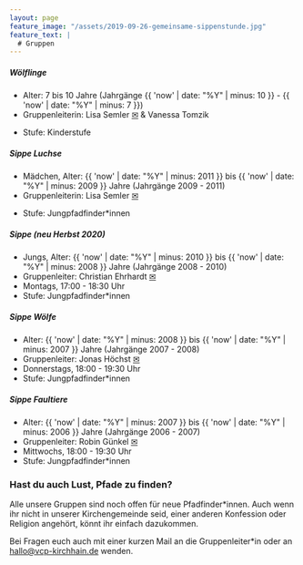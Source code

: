 ```yaml
---
layout: page
feature_image: "/assets/2019-09-26-gemeinsame-sippenstunde.jpg"
feature_text: |
  # Gruppen
---
```


##### Wölflinge 

- Alter: 7 bis 10 Jahre (Jahrgänge {{ 'now' | date: "%Y" | minus: 10 }} - {{ 'now' | date: "%Y" | minus: 7 }})
- Gruppenleiterin: Lisa Semler [&#9993;](mailto:lisa@vcp-kirchhain.de) & Vanessa Tomzik
<!-- - Mittwochs, 17:00 - 18:00 Uhr -->
- Stufe: Kinderstufe

<!--![](woelflinge.jpg)-->


##### Sippe Luchse

- Mädchen, Alter: {{ 'now' | date: "%Y" | minus: 2011 }} bis {{ 'now' | date: "%Y" | minus: 2009 }} Jahre (Jahrgänge 2009 - 2011)
- Gruppenleiterin: Lisa Semler [&#9993;](mailto:lisa@vcp-kirchhain.de)
<!-- - Mittwochs, 18:15 - 19:15 Uhr -->
- Stufe: Jungpfadfinder*innen

<!--![](sippe_luchse.jpg)-->


##### Sippe (neu Herbst 2020)

- Jungs, Alter: {{ 'now' | date: "%Y" | minus: 2010 }} bis {{ 'now' | date: "%Y" | minus: 2008 }} Jahre (Jahrgänge 2008 - 2010)
- Gruppenleiter: Christian Ehrhardt [&#9993;](mailto:christian@vcp-kirchhain.de)
- Montags, 17:00 - 18:30 Uhr
- Stufe: Jungpfadfinder*innen

<!--![](sippe_christian.jpg)-->

##### Sippe Wölfe

- Alter: {{ 'now' | date: "%Y" | minus: 2008 }} bis {{ 'now' | date: "%Y" | minus: 2007 }} Jahre (Jahrgänge 2007 - 2008)
- Gruppenleiter: Jonas Höchst [&#9993;](mailto:jonas@vcp-kirchhain.de)
- Donnerstags, 18:00 - 19:30 Uhr
- Stufe: Jungpfadfinder*innen

<!--![](sippe_woelfe.jpg)-->


##### Sippe Faultiere

- Alter: {{ 'now' | date: "%Y" | minus: 2007 }} bis {{ 'now' | date: "%Y" | minus: 2006 }} Jahre (Jahrgänge 2006 - 2007)
- Gruppenleiter: Robin Günkel [&#9993;](mailto:robin@vcp-kirchhain.de)
- Mittwochs, 18:00 - 19:30 Uhr
- Stufe: Jungpfadfinder*innen


### Hast du auch Lust, Pfade zu finden?

Alle unsere Gruppen sind noch offen für neue Pfadfinder\*innen. Auch wenn ihr nicht in unserer Kirchengemeinde seid, einer anderen Konfession oder Religion angehört, könnt ihr einfach dazukommen.

Bei Fragen euch auch mit einer kurzen Mail an die Gruppenleiter\*in oder an [hallo@vcp-kirchhain.de](mailto:hallo@vcp-kirchhain.de) wenden.

